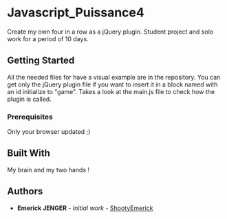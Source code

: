 # Javascript_Puissance4

Create my own four in a row as a jQuery plugin.
Student project and solo work for a period of 10 days.



## Getting Started

All the needed files for have a visual example are in the repository.
You can get only the jQuery plugin file if you want to insert it in a block named with an id initialize to "game".
Takes a look at the main.js file to check how the plugin is called.

### Prerequisites

Only your browser updated ;)

## Built With

My brain and my two hands !

## Authors

* **Emerick JENGER** - *Initial work* - [ShootyEmerick](https://github.com/ShootyEmerick)

